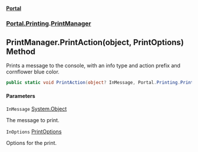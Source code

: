 #### [Portal](index.md 'index')
### [Portal.Printing](Portal.Printing.md 'Portal.Printing').[PrintManager](PrintManager.md 'Portal.Printing.PrintManager')

## PrintManager.PrintAction(object, PrintOptions) Method

Prints a message to the console, with an info type and action prefix and cornflower blue color.

```csharp
public static void PrintAction(object? InMessage, Portal.Printing.PrintOptions? InOptions=null);
```
#### Parameters

<a name='Portal.Printing.PrintManager.PrintAction(object,Portal.Printing.PrintOptions).InMessage'></a>

`InMessage` [System.Object](https://docs.microsoft.com/en-us/dotnet/api/System.Object 'System.Object')

The message to print.

<a name='Portal.Printing.PrintManager.PrintAction(object,Portal.Printing.PrintOptions).InOptions'></a>

`InOptions` [PrintOptions](PrintOptions.md 'Portal.Printing.PrintOptions')

Options for the print.
